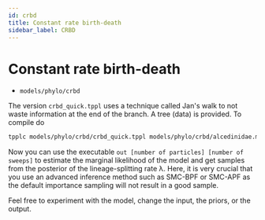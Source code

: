 ```yaml
---
id: crbd
title: Constant rate birth-death
sidebar_label: CRBD
---
```


# Constant rate birth-death

- `models/phylo/crbd`

The version `crbd_quick.tppl` uses a technique called Jan's walk to not waste information at the end of the branch.  A tree (data) is provided.  To compile do

```bash
tpplc models/phylo/crbd/crbd_quick.tppl models/phylo/crbd/alcedinidae.mc -m smc-bpf out.mc && mi compile out.mc
```

Now you can use the executable `out [number of particles] [number of sweeps]` to estimate the marginal likelihood of the model and get samples from the posterior of the lineage-splitting rate λ.  Here, it is very crucial that you use an advanced inference method such as SMC-BPF or SMC-APF as the default importance sampling will not result in a good sample.

Feel free to experiment with the model, change the input, the priors, or the output.

